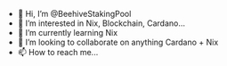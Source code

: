 - 👋 Hi, I’m @BeehiveStakingPool
- 👀 I’m interested in Nix, Blockchain, Cardano...
- 🌱 I’m currently learning Nix
- 💞️ I’m looking to collaborate on anything Cardano + Nix
- 📫 How to reach me...

<!---
BeehiveStakingPool/BeehiveStakingPool is a ✨ special ✨ repository because its `README.md` (this file) appears on your GitHub profile.
You can click the Preview link to take a look at your changes.
--->
